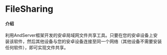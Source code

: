 # FileSharing

#### 介绍
利用AndServer框架开发的安卓局域网文件共享工具。只要在您的安卓设备上安装该软件，然后其他设备与您的安卓设备连接至同一个网络（其他设备不需要安装任何软件），即可实现文件共享。

